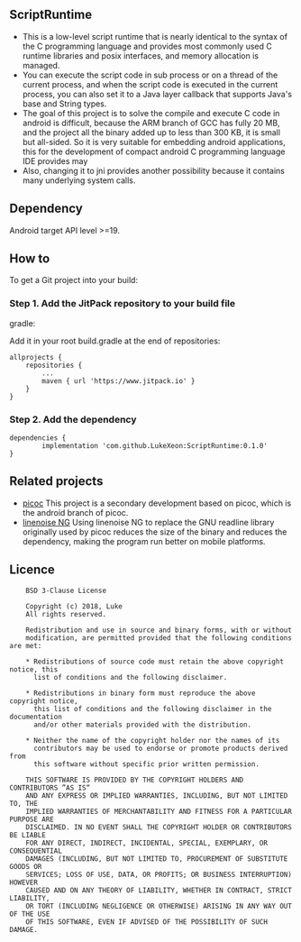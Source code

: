 ## ScriptRuntime
* This is a low-level script runtime that is nearly identical to the syntax of the C programming language and provides most commonly used C runtime libraries and posix interfaces, and memory allocation is managed. 
* You can execute the script code in sub process or on a thread of the current process, and when the script code is executed in the current process, you can also set it to a Java layer callback that supports Java's base and String types. 
* The goal of this project is to solve the compile and execute C code in android is difficult, because the ARM branch of GCC has fully 20 MB, and the project all the binary added up to less than 300 KB, it is small but all-sided. So it is very suitable for embedding android applications, this for the development of compact android C programming language IDE provides may 
* Also, changing it to jni provides another possibility because it contains many underlying system calls.

## Dependency

Android target API level >=19.
## How to

To get a Git project into your build:

### Step 1. Add the JitPack repository to your build file


gradle:

Add it in your root build.gradle at the end of repositories:

	allprojects {
		repositories {
			...
			maven { url 'https://www.jitpack.io' }
		}
	}
	

### Step 2. Add the dependency

	dependencies {
	        implementation 'com.github.LukeXeon:ScriptRuntime:0.1.0'
	}

## Related projects
* [picoc](https://gitlab.com/zsaleeba/picoc) This project is a secondary development based on picoc, which is the android branch of picoc.
* [linenoise NG](https://github.com/arangodb/linenoise-ng) Using linenoise NG to replace the GNU readline library originally used by picoc reduces the size of the binary and reduces the dependency, making the program run better on mobile platforms.

## Licence

        BSD 3-Clause License
        
        Copyright (c) 2018, Luke
        All rights reserved.
        
        Redistribution and use in source and binary forms, with or without
        modification, are permitted provided that the following conditions are met:
        
        * Redistributions of source code must retain the above copyright notice, this
          list of conditions and the following disclaimer.
        
        * Redistributions in binary form must reproduce the above copyright notice,
          this list of conditions and the following disclaimer in the documentation
          and/or other materials provided with the distribution.
        
        * Neither the name of the copyright holder nor the names of its
          contributors may be used to endorse or promote products derived from
          this software without specific prior written permission.
        
        THIS SOFTWARE IS PROVIDED BY THE COPYRIGHT HOLDERS AND CONTRIBUTORS ”AS IS“
        AND ANY EXPRESS OR IMPLIED WARRANTIES, INCLUDING, BUT NOT LIMITED TO, THE
        IMPLIED WARRANTIES OF MERCHANTABILITY AND FITNESS FOR A PARTICULAR PURPOSE ARE
        DISCLAIMED. IN NO EVENT SHALL THE COPYRIGHT HOLDER OR CONTRIBUTORS BE LIABLE
        FOR ANY DIRECT, INDIRECT, INCIDENTAL, SPECIAL, EXEMPLARY, OR CONSEQUENTIAL
        DAMAGES (INCLUDING, BUT NOT LIMITED TO, PROCUREMENT OF SUBSTITUTE GOODS OR
        SERVICES; LOSS OF USE, DATA, OR PROFITS; OR BUSINESS INTERRUPTION) HOWEVER
        CAUSED AND ON ANY THEORY OF LIABILITY, WHETHER IN CONTRACT, STRICT LIABILITY,
        OR TORT (INCLUDING NEGLIGENCE OR OTHERWISE) ARISING IN ANY WAY OUT OF THE USE
        OF THIS SOFTWARE, EVEN IF ADVISED OF THE POSSIBILITY OF SUCH DAMAGE.
